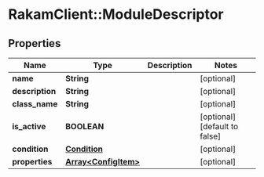 # RakamClient::ModuleDescriptor

## Properties
Name | Type | Description | Notes
------------ | ------------- | ------------- | -------------
**name** | **String** |  | [optional] 
**description** | **String** |  | [optional] 
**class_name** | **String** |  | [optional] 
**is_active** | **BOOLEAN** |  | [optional] [default to false]
**condition** | [**Condition**](Condition.md) |  | [optional] 
**properties** | [**Array&lt;ConfigItem&gt;**](ConfigItem.md) |  | [optional] 


